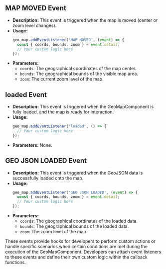 
## MAP MOVED Event
   - **Description:** This event is triggered when the map is moved (center or zoom level changes).
   - **Usage:**
     ```javascript
     geo_map.addEventListener('MAP MOVED', (event) => {
       const { coords, bounds, zoom } = event.detail;
       // Your custom logic here
     });
     ```
   - **Parameters:**
     - `coords`: The geographical coordinates of the map center.
     - `bounds`: The geographical bounds of the visible map area.
     - `zoom`: The current zoom level of the map.

## loaded Event
   - **Description:** This event is triggered when the GeoMapComponent is fully loaded, and the map is ready for interaction.
   - **Usage:**
     ```javascript
     geo_map.addEventListener('loaded', () => {
       // Your custom logic here
     });
     ```
   - **Parameters:** None.

## GEO JSON LOADED Event
   - **Description:** This event is triggered when the GeoJSON data is successfully loaded onto the map.
   - **Usage:**
     ```javascript
     geo_map.addEventListener('GEO JSON LOADED', (event) => {
       const { coords, bounds, zoom } = event.detail;
       // Your custom logic here
     });
     ```
   - **Parameters:**
     - `coords`: The geographical coordinates of the loaded data.
     - `bounds`: The geographical bounds of the loaded data.
     - `zoom`: The zoom level of the map.


These events provide hooks for developers to perform custom actions or handle specific scenarios when certain conditions are met during the execution of the GeoMapComponent. Developers can attach event listeners to these events and define their own custom logic within the callback functions.